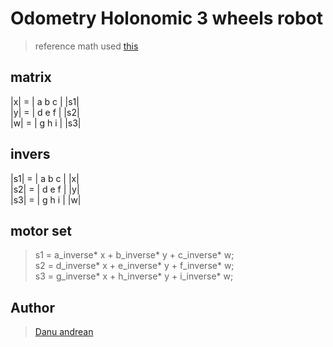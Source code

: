 # Odometry Holonomic 3 wheels robot
> reference math used <a href="http://modwg.co.uk/wp-content/uploads/2015/06/OmniRoller-Holonomic-Drive-Tutorial.pdf">this</a>

## matrix

  |x| = | a b c |  |s1| <br>
  |y| = | d e f |  |s2| <br>
  |w| = | g h i |  |s3| <br>

## invers
  |s1| = | a b c |  |x| <br>
  |s2| = | d e f |  |y| <br>
  |s3| = | g h i |  |w| <br>
  
 ## motor set
  > s1 = a_inverse* x + b_inverse* y + c_inverse* w; <br>
  > s2 = d_inverse* x + e_inverse* y + f_inverse* w; <br>
  > s3 = g_inverse* x + h_inverse* y + i_inverse* w; <br>

## Author 
> <a href="https://me-danuandrean.github.io/">Danu andrean </a>
